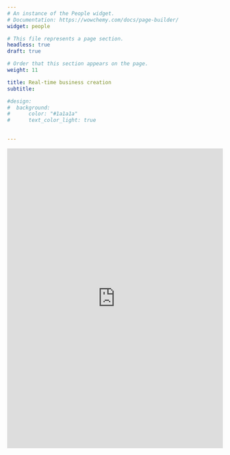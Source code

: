```yaml
---
# An instance of the People widget.
# Documentation: https://wowchemy.com/docs/page-builder/
widget: people

# This file represents a page section.
headless: true
draft: true

# Order that this section appears on the page.
weight: 11

title: Real-time business creation 
subtitle:

#design:
#  background:
#      color: "#1a1a1a"
#      text_color_light: true
      

---
```


<center>
  <iframe src="https://asavagar.github.io/SectorsRegistrationsRA/" title="" frameborder="0" style="overflow:hidden;height:700px;width:100%" height="700px" width="100%"></iframe>
</center>
